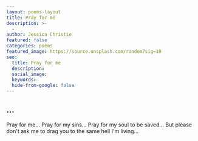 ```yaml
---
layout: poems-layout
title: Pray for me
description: >-
  -
author: Jessica Christie
featured: false
categories: poems
featured_image: https://source.unsplash.com/random?sig=10
seo:
  title: Pray for me
  description:
  social_image:
  keywords:
  hide-from-google: false
---
```

## ...

Pray for me...
Pray for my sins...
Pray for my soul to be saved...
But please don't ask me to drag you
to the same hell I'm living...